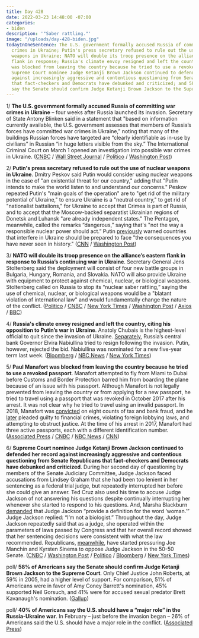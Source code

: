 ```yaml
---
title: Day 428
date: 2022-03-23 14:48:00 -07:00
categories:
- biden
description: '"Saber rattling."'
image: "/uploads/day-428-biden.jpg"
todayInOneSentence: The U.S. government formally accused Russia of committing war
  crimes in Ukraine; Putin's press secretary refused to rule out the use of nuclear
  weapons in Ukraine; NATO will double its troop presence on the alliance’s eastern
  flank in response; Russia's climate envoy resigned and left the country; Paul Manafort
  was blocked from leaving the country because he tried to use a revoked passport;
  Supreme Court nominee Judge Ketanji Brown Jackson continued to defended her record
  against increasingly aggressive and contentious questioning from Senate Republicans
  that fact-checkers and Democrats have debunked and criticized; and 58% of Americans
  say the Senate should confirm Judge Ketanji Brown Jackson to the Supreme Court.
---
```


1/ **The U.S. government formally accused Russia of committing war crimes in Ukraine** – four weeks after Russia launched its invasion. Secretary of State Antony Blinken said in a statement that "based on information currently available, the U.S. government assesses that members of Russia’s forces have committed war crimes in Ukraine,” noting that many of the buildings Russian forces have targeted are “clearly identifiable as in-use by civilians” in Russian “in huge letters visible from the sky.” The International Criminal Court on March 1 opened an investigation into possible war crimes in Ukraine. ([CNBC](https://www.cnbc.com/2022/03/23/us-government-formally-accuses-russia-of-committing-war-crimes-in-ukraine.html) / [Wall Street Journal](https://www.wsj.com/articles/u-s-accuses-russia-ofwar-crimes-in-ukraine-11648059164) / [Politico](https://www.politico.com/news/2022/03/23/us-accuses-russian-military-war-crimes-ukraine-00019746) /  [Washington Post](https://www.washingtonpost.com/world/2022/03/23/russia-ukraine-war-news-biden-live-updates/#link-BFXVQMFVRRCU3CV7ZT5AOJIYUA))

2/ **Putin's press secretary refused to rule out the use of nuclear weapons in Ukraine**. Dmitry Peskov said Putin would consider using nuclear weapons in the case of "an existential threat for our country," adding that "Putin intends to make the world listen to and understand our concerns." Peskov repeated Putin's "main goals of the operation" are to "get rid of the military potential of Ukraine," to ensure Ukraine is a "neutral country," to get rid of "nationalist battalions," for Ukraine to accept that Crimea is part of Russia, and to accept that the Moscow-backed separatist Ukrainian regions of Donetsk and Luhansk "are already independent states." The Pentagon, meanwhile, called the remarks “dangerous,” saying that's "not the way a responsible nuclear power should act.” Putin [previously](https://whatthefuckjusthappenedtoday.com/2022/02/24/day-401/#1-putin-ordered-a-full-scale-invasio) warned countries that interfere in Ukraine should be prepared to face "the consequences you have never seen in history." ([CNN](https://www.cnn.com/2022/03/22/europe/amanpour-peskov-interview-ukraine-intl/) / [Washington Post](https://www.washingtonpost.com/world/2022/03/23/russia-ukraine-war-news-biden-live-updates/#link-TZQU2G2UKRFUDDTKU2CETY4N4U))

3/ **NATO will double its troop presence on the alliance’s eastern flank in response to Russia’s continuing war in Ukraine**. Secretary General Jens Stoltenberg said the deployment will consist of four new battle groups in Bulgaria, Hungary, Romania, and Slovakia. NATO will also provide Ukraine with equipment to protect against chemical, nuclear, or biological weapons. Stoltenberg called on Russia to stop its “nuclear saber rattling,” saying the use of chemical, nuclear, or biological weapons would be a "blatant violation of international law" and would fundamentally change the nature of the conflict. ([Politico](https://www.politico.eu/article/nato-ukraine-russia-stoltenberg-summit-forces-eastern-flank/) / [CNBC](https://www.cnbc.com/2022/03/23/nato-leaders-slated-to-bolster-troop-presence-in-bulgaria-hungary-romania-and-slovakia.html) / [New York Times](https://www.nytimes.com/2022/03/23/world/europe/nato-troops-ukraine.html) / [Washington Post](https://www.washingtonpost.com/world/2022/03/23/russia-ukraine-war-news-biden-live-updates/#link-ATGDEQFN4JHDPDVY6UQEXR3WUY) / [Axios](https://www.axios.com/nato-jens-stoltenberg-ukraine-russia-summit-12eb1741-55cd-40cb-8df6-12574d0897ba.html) / [BBC](https://www.bbc.com/news/world-europe-60853052))

4/ **Russia's climate envoy resigned and left the country, citing his opposition to Putin’s war in Ukraine**. Anatoly Chubais is the highest-level official to quit since the invasion of Ukraine. [Separately](https://www.bloomberg.com/news/articles/2022-03-23/russia-central-banker-wanted-out-over-ukraine-but-putin-said-no?sref=MIBMEEoj), Russia’s central bank Governor Elvira Nabiullina tried to resign following the invasion. Putin, however, rejected the bid. Nabiullina was nominated for a new five-year term last week. ([Bloomberg](https://www.bloomberg.com/news/articles/2022-03-23/putin-adviser-chubais-quits-over-ukraine-war-and-leaves-russia?sref=MIBMEEoj) / [NBC News](https://www.nbcnews.com/news/world/putin-envoy-chubais-quits-kremlin-role-russia-ukraine-invasion-rcna21170) / [New York Times](https://www.nytimes.com/2022/03/23/world/europe/russia-anatoly-chubais-quits.html))

5/ **Paul Manafort was blocked from leaving the country because he tried to use a revoked passport**. Manafort attempted to fly from Miami to Dubai before Customs and Border Protection barred him from boarding the plane because of an issue with his passport. Although Manafort is not legally prevented from leaving the country or from applying for a new passport, he tried to travel using a passport that was revoked in October 2017 after his arrest. It was not clear why he tried to travel using an invalid passport. In 2018, Manafort was [convicted](https://whatthefuckjusthappenedtoday.com/2018/08/21/day-579/#2-paul-manafort-was-convicted-on-eig) on eight counts of tax and bank fraud, and he [later](https://whatthefuckjusthappenedtoday.com/2018/09/14/day-603/#1-paul-manafort-pleaded-guilty-to-fi) pleaded guilty to financial crimes, violating foreign lobbying laws, and attempting to obstruct justice. At the time of his arrest in 2017, Manafort had three active passports, each with a different identification number. ([Associated Press](https://apnews.com/article/russia-ukraine-middle-east-miami-europe-paul-manafort-de557d1773a150fa975769d7216fa54f) / [CNBC](https://www.cnbc.com/2022/03/23/trump-campaign-chief-paul-manafort-barred-from-dubai-flight-.html) / [NBC News](https://www.nbcnews.com/politics/donald-trump/former-trump-campaign-chair-paul-manafort-blocked-flight-revoked-passp-rcna21218) / [CNN](https://www.cnn.com/2022/03/23/politics/manafort-passport-revoked/index.html))

6/ **Supreme Court nominee Judge Ketanji Brown Jackson continued to defended her record against increasingly aggressive and contentious questioning from Senate Republicans that fact-checkers and Democrats have debunked and criticized**. During her second day of questioning by members of the Senate Judiciary Committee, Judge Jackson faced accusations from Lindsey Graham that she had been too lenient in her sentencing as a federal trial judge, but repeatedly interrupted her before she could give an answer. Ted Cruz also used his time to accuse Judge Jackson of not answering his questions despite continually interrupting her whenever she started to respond to his questions. And, Marsha Blackburn [demanded](https://www.nytimes.com/2022/03/23/us/politics/ketanji-brown-jackson-woman-definition.html) that Judge Jackson “provide a definition for the word ‘woman.’” Judge Jackson replied: “I’m not a biologist.” Throughout the day, Judge Jackson repeatedly said that as a judge, she operated within the parameters of laws passed by Congress and that her overall record showed that her sentencing decisions were consistent with what the law recommended. Republicans, [meanwhile](https://www.nytimes.com/live/2022/03/23/us/ketanji-brown-jackson-supreme-court/conservatives-are-pressuring-manchin-to-oppose-jackson), have started pressuring Joe Manchin and Kyrsten Sinema to oppose Judge Jackson in the 50-50 Senate. ([CNBC](https://www.cnbc.com/2022/03/23/supreme-court-nominee-ketanji-brown-jackson-takes-senators-questions.html) / [Washington Post](https://www.washingtonpost.com/politics/2022/03/23/ketanji-brown-jackson-supreme-court-hearing-live-updates/) / [Politico](https://www.politico.com/news/2022/03/22/blackburn-jackson-define-the-word-woman-00019543) / [Bloomberg](https://www.bloomberg.com/news/articles/2022-03-23/graham-explodes-in-tirade-at-jackson-alluding-to-past-nominees?sref=MIBMEEoj) / [New York Times](https://www.nytimes.com/live/2022/03/23/us/ketanji-brown-jackson-supreme-court))

poll/ **58% of Americans say the Senate should confirm Judge Ketanji Brown Jackson to the Supreme Court**. Only Chief Justice John Roberts, at 59% in 2005, had a higher level of support. For comparison, 51% of Americans were in favor of Amy Coney Barrett's nomination, 45% supported Neil Gorsuch, and 41% were for accused sexual predator Brett Kavanaugh's nomination. ([Gallup](https://news.gallup.com/poll/390956/supreme-court-nominee-jackson-support-tied-highest.aspx))

poll/ **40% of Americans say the U.S. should have a “major role” in the Russia-Ukraine war**. In February – just before the invasion began – 26% of Americans said the U.S. should have a major role in the conflict. ([Associated Press](https://apnews.com/article/russia-ukraine-putin-business-europe-united-states-6809084d9c82fa290dc09032b4980acb))